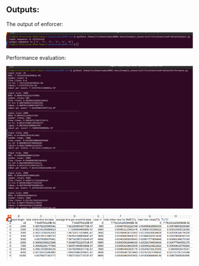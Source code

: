## Outputs:

The output of enforcer:
<p align="center">
  <img src="https://github.com/saumyashankarsinha/BMRE/blob/main/Images/csp_output.png">
</p> 

Performance evaluation:
<p align="center">
  <img src="https://github.com/saumyashankarsinha/BMRE/blob/main/Images/csp_performance.png">
</p> 
<p align="center">
  <img src="https://github.com/saumyashankarsinha/BMRE/blob/main/Images/csp_performance_csv.png">
</p> 

